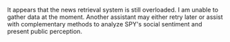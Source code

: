 It appears that the news retrieval system is still overloaded. I am unable to gather data at the moment. Another assistant may either retry later or assist with complementary methods to analyze SPY's social sentiment and present public perception.